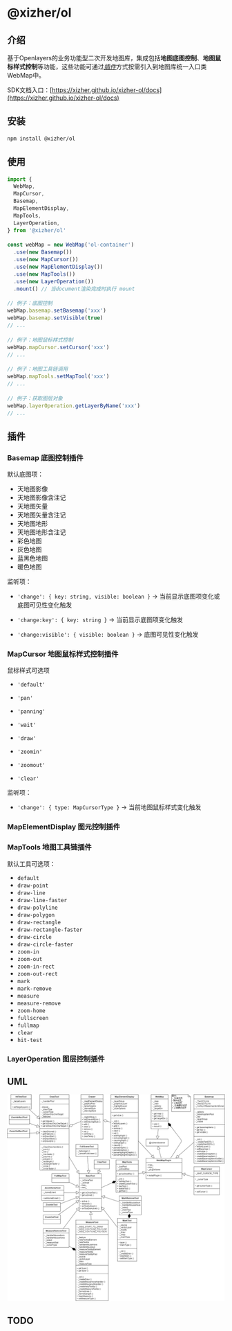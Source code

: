 # @xizher/ol

## 介绍

基于Openlayers的业务功能型二次开发地图库，集成包括**地图底图控制**、**地图鼠标样式控制**等功能，这些功能可通过<u>*插件*</u>方式按需引入到地图库统一入口类WebMap中。

SDK文档入口：[https://xizher.github.io/xizher-ol/docs](https://xizher.github.io/xizher-ol/docs)

## 安装

```bash
npm install @xizher/ol
```

## 使用

```javascript
import {
  WebMap,
  MapCursor,
  Basemap,
  MapElementDisplay,
  MapTools,
  LayerOperation,
} from '@xizher/ol'

const webMap = new WebMap('ol-container')
  .use(new Basemap())
  .use(new MapCursor())
  .use(new MapElementDisplay())
  .use(new MapTools())
  .use(new LayerOperation())
  .mount() // 当document渲染完成时执行 mount

// 例子：底图控制
webMap.basemap.setBasemap('xxx')
webMap.basemap.setVisible(true)
// ...

// 例子：地图鼠标样式控制
webMap.mapCursor.setCursor('xxx')
// ...

// 例子：地图工具链调用
webMap.mapTools.setMapTool('xxx')
// ...

// 例子：获取图层对象
webMap.layerOperation.getLayerByName('xxx')
// ...
```

## 插件

### Basemap 底图控制插件

默认底图项：

- 天地图影像
- 天地图影像含注记
- 天地图矢量
- 天地图矢量含注记
- 天地图地形
- 天地图地形含注记
- 彩色地图
- 灰色地图
- 蓝黑色地图
- 暖色地图

监听项：

-  `'change': { key: string, visible: boolean }` → 当前显示底图项变化或底图可见性变化触发

-  `'change:key': { key: string }` → 当前显示底图项变化触发

-  `'change:visible': { visible: boolean }` → 底图可见性变化触发

### MapCursor 地图鼠标样式控制插件

鼠标样式可选项

- `'default'`

- `'pan'`

- `'panning'`

- `'wait'`

- `'draw'`

- `'zoomin'`

- `'zoomout'`

- `'clear'`

监听项：

-  `'change': { type: MapCursorType }` → 当前地图鼠标样式变化触发

### MapElementDisplay 图元控制插件



### MapTools 地图工具链插件

默认工具可选项：

- `default`
- `draw-point`
- `draw-line`
- `draw-line-faster`
- `draw-polyline`
- `draw-polygon`
- `draw-rectangle`
- `draw-rectangle-faster`
- `draw-circle`
- `draw-circle-faster`
- `zoom-in`
- `zoom-out`
- `zoom-in-rect`
- `zoom-out-rect`
- `mark`
- `mark-remove`
- `measure`
- `measure-remove`
- `zoom-home`
- `fullscreen`
- `fullmap`
- `clear`
- `hit-test`

### LayerOperation 图层控制插件



## UML

![基于业务功能型的地图API二次开发UML](基于业务功能型的地图API二次开发UML.png)

## TODO

